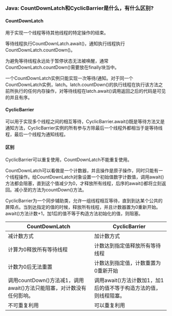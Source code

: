### Java: CountDownLatch和CyclicBarrier是什么，有什么区别?

#### CountDownLatch

用于实现一个线程等待其他线程的特定操作的结束。

等待线程执行CountDownLatch.await()，通知执行线程执行CountDownLatch.countDown()。

为避免等待线程永远处于暂停状态无法被唤醒，通常CountDownLatch.countDown()需要放在finally块当中。

一个CountDownLatch实例只能实现一次等待/通知。对于同一个CountDownLatch实例，latch。latch.countDown()的执行线程在执行该方法之前所执行的任何内存操作，对等待线程在latch.await()调用返回之后的代码是可见的并且有序。

#### CyclicBarrier

可以用于实现多个线程之间的相互等待，CyclicBarrier.await()既是等待方法又是通知方法，CyclicBarrier实例的所有参与方除最后一个线程外都相当于是等待线程，最后一个线程为通知线程。

#### 区别

CyclicBarrier可以重复使用，CountDownLatch不能重复使用。

CountDownLatch可以看做是一个计数器，并且操作是原子操作，同时只能有一个线程操作。给CountDownLatch对象设置一个初始值数字计数值，调用await()方法都会阻塞，直到这个值减少为0，才释放所有线程，后序的await()都将立刻返回。减小至的方法为countDown()方法。

CyclicBarrier为一个同步辅助类，允许一组线程相互等待，直到到达某个公共的屏障点。当到达指定的值的时候，释放所有线程，并且计数器置为0重新开始。await()方法计数+1，加1后的值不等于构造方法初始化的值，则阻塞。

| CountDownLatch                                               | CyclicBarrier                                                |
| ------------------------------------------------------------ | ------------------------------------------------------------ |
| 减计数方式                                                   | 加计数方式                                                   |
| 计算为0释放所有等待线程                                      | 计数达到指定值释放所有等待线程                               |
| 计数为0后无法重置                                            | 计数达到指定值，计数重置为0重新开始                          |
| 调用countDown()方法减1，调用await()方法只能阻塞，对计数没有任何影响。 | 调用await()方法计数加1，加1后的值不等于构造方法的值，则线程阻塞。 |
| 不可重复利用                                                 | 可以重复利用                                                 |

